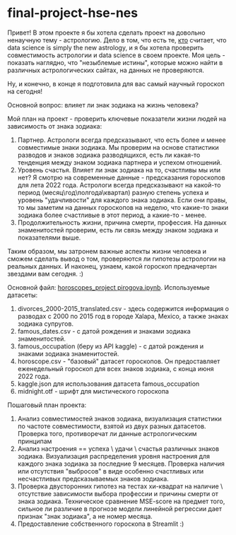 # final-project-hse-nes

Привет! В этом проекте я бы хотела сделать проект на довольно ненаучную тему - астрологию. Дело в том, что есть те, [кто](https://www.livemint.com/Sundayapp/zDSjhU5IzcuI7ypo6W4WtL/Why-data-science-is-simply-the-new-astrology.html) считает, что data science is simply the new astrology, и я бы хотела проверить совместимость астрологии и data science в своем проекте. Моя цель - показать наглядно, что "незыблемые истины", которые можно найти в различных астрологических сайтах, на данных не проверяются. 

Ну, и конечно, в конце я подготовила для вас самый научный гороскоп на сегодня!


Основной вопрос: влияет ли знак зодиака на жизнь человека?

Мой план на проект - проверить ключевые показатели жизни людей на зависимость от знака зодиака: 
1. Партнер. Астрологи всегда предсказывают, что есть более и менее совместимые знаки зодиака. Мы проверим на основе статистики разводов и знаков зодиака разводящихся, есть ли какая-то тенденция между знаком зодиака партнера и успехом отношений.
2. Уровень счастья. Влияет ли знак зодиака на то, счастливы мы или нет? Я смотрю на современные данные - предсказания гороскопов для лета 2022 года. Астрологи всегда предсказывают на какой-то период (месяц\год\полгода\квартал) разную степень успеха и уровень "удачливости" для каждого знака зодиака. Если они правы, то мы заметим на данных гороскопов на неделю, что какие-то знаки зодиака более счастливые в этот период, а какие-то - менее.
3. Продолжительность жизни, причина смерти, профессия. На данных знаменитостей проверим, есть ли связь между знаком зодиака и показателями выше. 

Таким образом, мы затронем важные аспекты жизни человека и сможем сделать вывод о том, проверяются ли гипотезы астрологии на реальных данных. И наконец, узнаем, какой гороскоп предначертан звездами вам сегодня. :)

Основной файл: [horoscopes_project pirogova.ipynb](https://github.com/spirogovaa/final-project-hse-nes/blob/main/horoscopes_project%20pirogova.ipynb). 
Используемые датасеты:
1. divorces_2000-2015_translated.csv - здесь содержится информация о разводах с 2000 по 2015 год в городе Xalapa, Mexico, а также знаках зодиака супругов.
2. famous_dates.csv - с датой рождения и знаками зодиака знаменитостей.
3. famous_occupation (беру из API kaggle) - с датой рождения и знаками зодиака знаменитостей.
4. horoscope.csv - "базовый" датасет гороскопов. Он предоставляет еженедельный гороскоп для всех знаков зодиака, с конца июня 2022 года. 
5. kaggle.json для использования датасета famous_occupation
6. midnight.otf - шрифт для мистического гороскопа

Пошаговый план проекта:
1. Анализ совместимостей знаков зодиака, визуализация статистики по частоте совместимости, взятой из двух разных датасетов. Проверка того, противоречат ли данные астрологическим принципам
2. Анализ настроения == успеха \ удачи \ счастья различных знаков зодиака. Визуализация распределения уровня настроения для каждого знака зодиака за последние 9 месяцев. Проверка наличия или отсутствия "выбросов" в виде особенно счастливых или несчастливых предсказываемых знаков зодиака.
3. Проверка двусторонних гипотез на тестах хи-квадрат на наличие \ отсутствие зависимости выбора профессии и причины смерти от знака зодиака. Техническое сравнение MSE-score на предмет того, сильное ли различие в прогнозе модели линейной регрессии дает признак "знак зодиака", а не номер месяца.
4. Предоставление собственного гороскопа в Streamlit :)

